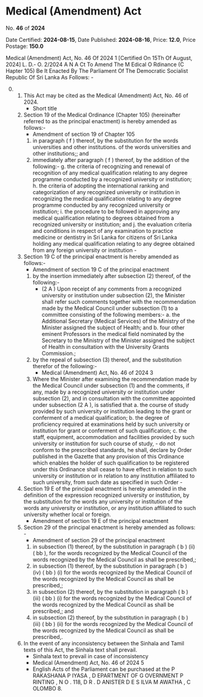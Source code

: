 # Medical (Amendment) Act

No. **46** of **2024**

Date Certified: **2024-08-15**, Date Published: **2024-08-16**, Price: **12.0**, Price Postage: **150.0**

Medical (Amendment)  Act, No. 46 Of 2024 1
[Certified On 15Th Of August, 2024]
L. D.- O. 2/2024
A N  A Ct   To   Amend   The  M Edical  O Rdinance  (C Hapter  105)
Be It Enacted By The Parliament Of The Democratic Socialist Republic Of Sri Lanka As Follows: -

0. 
    1. This Act may be cited as the Medical (Amendment) Act, No. 46 of 2024.
        - Short  title
    2. Section 19 of the Medical Ordinance (Chapter 105) (hereinafter referred to as the principal enactment) is hereby amended as follows:-
        - Amendment of section 19 of Chapter 105
        1. in paragraph ( f ) thereof, by the substitution for the words universities and other institutions. of the words universities and other institutions;; and
        2. immediately after paragraph ( f ) thereof, by the addition of the following:-
            g. the criteria of recognizing and renewal of recognition of any medical qualification relating to any degree programme conducted by a recognized university or institution;
            h. the criteria of adopting the international ranking and categorization of any  recognized university or institution in recognizing the medical qualification relating to any degree programme conducted by any recognized university or institution;
            i. the procedure to be followed in approving any medical qualification relating to degrees obtained from a recognized university or institution; and
            j. the evaluation criteria and conditions in respect of any examination to practice medicine or dentistry in Sri Lanka for citizens of Sri Lanka holding any medical qualification relating to any degree obtained from any foreign university or institution
                - 
    3. Section 19 C  of the principal enactment is hereby amended as follows:-
        - Amendment of section 19 C  of the principal enactment
        1. by the insertion immediately after subsection (2) thereof, of the following:-
            - (2 A ) Upon receipt of any comments from a recognized university or institution under subsection (2), the Minister shall refer such comments together with the recommendation made by the Medical Council under subsection (1) to a committee consisting of the following members:-
            a. the Additional Secretary (Medical Services) of the Ministry of the Minister assigned the subject of Health; and
            b. four other eminent Professors in the medical field nominated by the Secretary to the Ministry of the Minister assigned the subject of Health in consultation with the University Grants Commission.;
        2. by the repeal of subsection (3) thereof, and the substitution therefor of the following:-
            - Medical (Amendment)  Act, No. 46 of 2024 3
        3. Where the Minister after examining the recommendation made by the Medical Council under subsection (1) and the comments, if any, made by a recognized university or institution under subsection (2), and in consultation with the committee appointed under subsection (2 A ), is satisfied that
            a. the course of study provided by such university or institution leading to the grant or conferment of a medical qualification;
            b. the degree of proficiency required at examinations held by such university or institution for grant or conferment of such qualification;
            c. the  staff,  equipment, accommodation and facilities provided by such university or institution for such course of study,
                - do not conform to the prescribed standards, he shall, declare by Order published in the  Gazette  that any provision of this Ordinance which enables the holder of such qualification to be registered under this Ordinance shall cease to have effect in relation to such university or institution or in relation to any institution affiliated to such university, from such date as specified in such Order
                - 
    4. Section 19 E  of the principal enactment is hereby amended in the definition of the expression recognized university or institution, by the substitution for the words any university or institution of the words any university or institution, or any institution affiliated to such university whether   local or foreign.
        - Amendment of section 19 E  of the principal enactment
    5. Section 29 of the principal enactment is hereby amended as follows: -
        - Amendment of section 29 of the principal enactment
        1. in subsection (1) thereof, by the substitution in paragraph ( b ) (ii) ( bb ), for the words recognized by the Medical Council of the words recognized by the Medical Council as shall be prescribed,;
        2. in subsection (1) thereof, by the substitution in paragraph ( b ) (iv) ( bb ) (i) for the words recognized by the Medical Council of the words recognized by the Medical Council as shall be prescribed,;
        3. in subsection (2) thereof, by the substitution in paragraph ( b ) (iii) ( bb ) (i) for the words recognized by the Medical Council of the words recognized by the Medical Council as shall be prescribed,; and
        4. in subsection (2) thereof, by the substitution in paragraph ( b ) (iii) ( bb ) (ii) for the words recognized by the Medical Council of the words recognized by the Medical Council as shall be prescribed,.
    6. In the event of any inconsistency between the Sinhala and Tamil texts of this Act, the Sinhala text shall prevail.
        - Sinhala text to prevail in case of inconsistency
        - Medical (Amendment)  Act, No. 46 of 2024 5
        - English Acts of the Parliament can be purchased at the P RAKASHANA  P IYASA , D EPARTMENT   OF G OVERNMENT  P RINTING , N O . 118, D R . D ANISTER  D E  S ILVA  M AWATHA , C OLOMBO  8.